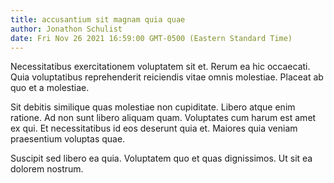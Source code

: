 ```yaml
---
title: accusantium sit magnam quia quae
author: Jonathon Schulist
date: Fri Nov 26 2021 16:59:00 GMT-0500 (Eastern Standard Time)
---
```

Necessitatibus exercitationem voluptatem sit et. Rerum ea hic occaecati. Quia voluptatibus reprehenderit reiciendis vitae omnis molestiae. Placeat ab quo et a molestiae.

 Sit debitis similique quas molestiae non cupiditate. Libero atque enim ratione. Ad non sunt libero aliquam quam. Voluptates cum harum est amet ex qui. Et necessitatibus id eos deserunt quia et. Maiores quia veniam praesentium voluptas quae.

 Suscipit sed libero ea quia. Voluptatem quo et quas dignissimos. Ut sit ea dolorem nostrum.